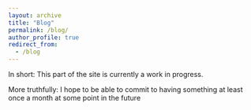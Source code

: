 ```yaml
---
layout: archive
title: "Blog"
permalink: /blog/
author_profile: true
redirect_from:
  - /blog
---
```


In short: This part of the site is currently a work in progress.


More truthfully: I hope to be able to commit to having something at least once a month at some point in the future
